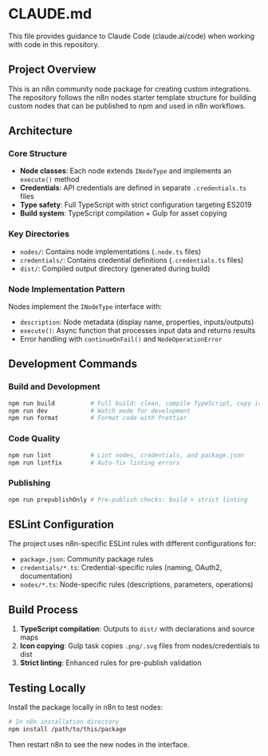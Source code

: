 # CLAUDE.md

This file provides guidance to Claude Code (claude.ai/code) when working with code in this repository.

## Project Overview

This is an n8n community node package for creating custom integrations. The repository follows the n8n nodes starter template structure for building custom nodes that can be published to npm and used in n8n workflows.

## Architecture

### Core Structure
- **Node classes**: Each node extends `INodeType` and implements an `execute()` method
- **Credentials**: API credentials are defined in separate `.credentials.ts` files  
- **Type safety**: Full TypeScript with strict configuration targeting ES2019
- **Build system**: TypeScript compilation + Gulp for asset copying

### Key Directories
- `nodes/`: Contains node implementations (`.node.ts` files)
- `credentials/`: Contains credential definitions (`.credentials.ts` files)
- `dist/`: Compiled output directory (generated during build)

### Node Implementation Pattern
Nodes implement the `INodeType` interface with:
- `description`: Node metadata (display name, properties, inputs/outputs)
- `execute()`: Async function that processes input data and returns results
- Error handling with `continueOnFail()` and `NodeOperationError`

## Development Commands

### Build and Development
```bash
npm run build          # Full build: clean, compile TypeScript, copy icons
npm run dev            # Watch mode for development
npm run format         # Format code with Prettier
```

### Code Quality
```bash
npm run lint           # Lint nodes, credentials, and package.json
npm run lintfix        # Auto-fix linting errors
```

### Publishing
```bash
npm run prepublishOnly # Pre-publish checks: build + strict linting
```

## ESLint Configuration

The project uses n8n-specific ESLint rules with different configurations for:
- `package.json`: Community package rules
- `credentials/*.ts`: Credential-specific rules (naming, OAuth2, documentation)
- `nodes/*.ts`: Node-specific rules (descriptions, parameters, operations)

## Build Process

1. **TypeScript compilation**: Outputs to `dist/` with declarations and source maps
2. **Icon copying**: Gulp task copies `.png/.svg` files from nodes/credentials to dist
3. **Strict linting**: Enhanced rules for pre-publish validation

## Testing Locally

Install the package locally in n8n to test nodes:
```bash
# In n8n installation directory
npm install /path/to/this/package
```

Then restart n8n to see the new nodes in the interface.